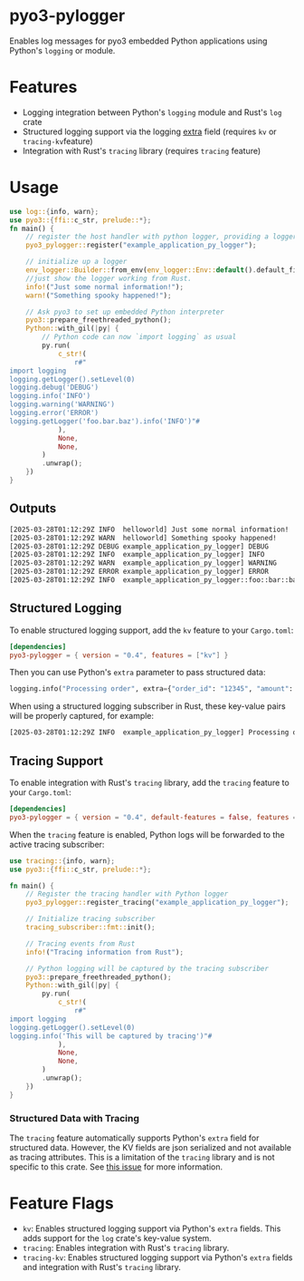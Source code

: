 # pyo3-pylogger

Enables log messages for pyo3 embedded Python applications using Python's `logging` or module.

# Features
- Logging integration between Python's `logging` module and Rust's `log` crate
- Structured logging support via the logging [extra](https://docs.python.org/3/library/logging.html#logging.Logger.debug) field (requires `kv` or `tracing-kv`feature)
- Integration with Rust's `tracing` library (requires `tracing` feature)

# Usage
```rust
use log::{info, warn};
use pyo3::{ffi::c_str, prelude::*};
fn main() {
    // register the host handler with python logger, providing a logger target
    pyo3_pylogger::register("example_application_py_logger");

    // initialize up a logger
    env_logger::Builder::from_env(env_logger::Env::default().default_filter_or("trace")).init();
    //just show the logger working from Rust.
    info!("Just some normal information!");
    warn!("Something spooky happened!");

    // Ask pyo3 to set up embedded Python interpreter
    pyo3::prepare_freethreaded_python();
    Python::with_gil(|py| {
        // Python code can now `import logging` as usual
        py.run(
            c_str!(
                r#"
import logging
logging.getLogger().setLevel(0)
logging.debug('DEBUG')
logging.info('INFO')
logging.warning('WARNING')
logging.error('ERROR')
logging.getLogger('foo.bar.baz').info('INFO')"#
            ),
            None,
            None,
        )
        .unwrap();
    })
}


```

## Outputs

```bash
[2025-03-28T01:12:29Z INFO  helloworld] Just some normal information!
[2025-03-28T01:12:29Z WARN  helloworld] Something spooky happened!
[2025-03-28T01:12:29Z DEBUG example_application_py_logger] DEBUG
[2025-03-28T01:12:29Z INFO  example_application_py_logger] INFO
[2025-03-28T01:12:29Z WARN  example_application_py_logger] WARNING
[2025-03-28T01:12:29Z ERROR example_application_py_logger] ERROR
[2025-03-28T01:12:29Z INFO  example_application_py_logger::foo::bar::baz] INFO
```

## Structured Logging

To enable structured logging support, add the `kv` feature to your `Cargo.toml`:

```toml
[dependencies]
pyo3-pylogger = { version = "0.4", features = ["kv"] }
```

Then you can use Python's `extra` parameter to pass structured data:

```python
logging.info("Processing order", extra={"order_id": "12345", "amount": 99.99})
```

When using a structured logging subscriber in Rust, these key-value pairs will be properly captured, for example:

```bash
[2025-03-28T01:12:29Z INFO  example_application_py_logger] Processing order order_id=12345 amount=99.99
```
## Tracing Support

To enable integration with Rust's `tracing` library, add the `tracing` feature to your `Cargo.toml`:

```toml
[dependencies]
pyo3-pylogger = { version = "0.4", default-features = false, features = ["tracing"] }
```

When the `tracing` feature is enabled, Python logs will be forwarded to the active tracing subscriber:

```rust
use tracing::{info, warn};
use pyo3::{ffi::c_str, prelude::*};

fn main() {
    // Register the tracing handler with Python logger
    pyo3_pylogger::register_tracing("example_application_py_logger");

    // Initialize tracing subscriber
    tracing_subscriber::fmt::init();

    // Tracing events from Rust
    info!("Tracing information from Rust");

    // Python logging will be captured by the tracing subscriber
    pyo3::prepare_freethreaded_python();
    Python::with_gil(|py| {
        py.run(
            c_str!(
                r#"
import logging
logging.getLogger().setLevel(0)
logging.info('This will be captured by tracing')"#
            ),
            None,
            None,
        )
        .unwrap();
    })
}
```

### Structured Data with Tracing

The `tracing` feature automatically supports Python's `extra` field for structured data. However, the KV fields are json serialized and not available as tracing attributes. This is a limitation of the `tracing` library and is not specific to this crate. See [this issue](https://github.com/tokio-rs/tracing/issues/372) for more information.

# Feature Flags

- `kv`: Enables structured logging support via Python's `extra` fields. This adds support for the `log` crate's key-value system.
- `tracing`: Enables integration with Rust's `tracing` library.
- `tracing-kv`: Enables structured logging support via Python's `extra` fields and integration with Rust's `tracing` library.

